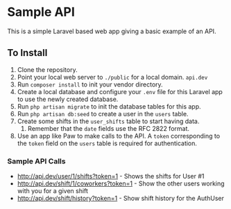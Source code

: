 # Sample API

This is a simple Laravel based web app giving a basic example of an API.

## To Install

1. Clone the repository.
2. Point your local web server to `./public` for a local domain. `api.dev`
3. Run `composer install` to init your vendor directory.
4. Create a local database and configure your `.env` file for this Laravel app to use the newly created database.
5. Run `php artisan migrate` to init the database tables for this app.
6. Run `php artisan db:seed` to create a user in the `users` table.
7. Create some shifts in the `user_shifts` table to start having data.
    1. Remember that the `date` fields use the RFC 2822 format.
9. Use an app like Paw to make calls to the API. A `token` corresponding to the `token` field on the `users` table is required for authentication.

### Sample API Calls

* http://api.dev/user/1/shifts?token=1 - Shows the shifts for User #1
* http://api.dev/shift/1/coworkers?token=1 - Show the other users working with you for a given shift
* http://api.dev/shift/history?token=1 - Show shift history for the AuthUser